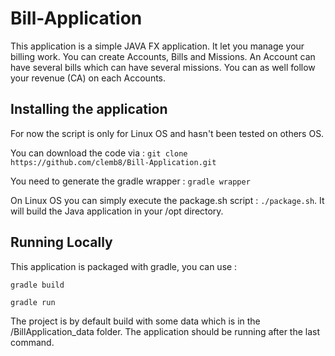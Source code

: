 # Bill-Application

This application is a simple JAVA FX application. It let you manage your billing work. You can create Accounts, Bills and Missions.
An Account can have several bills which can have several missions. You can as well follow your revenue (CA) on each Accounts.



## Installing the application

For now the script is only for Linux OS and hasn't been tested on others OS.

You can download the code via : `git clone https://github.com/clemb8/Bill-Application.git`

You need to generate the gradle wrapper : `gradle wrapper`

On Linux OS you can simply execute the package.sh script : `./package.sh`. It will build the Java application in your /opt directory.



## Running Locally

This application is packaged with gradle, you can use :

`gradle build`

`gradle run`

The project is by default build with some data which is in the /BillApplication_data folder. The application should be running after the last command.
